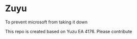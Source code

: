 <!--
SPDX-FileCopyrightText: 2018 yuzu Emulator Project
SPDX-License-Identifier: GPL-2.0-or-later
-->
<h1>Zuyu</h1>

To prevent microsoft from taking it down

This repo is created based on Yuzu EA 4176. Please contribute
